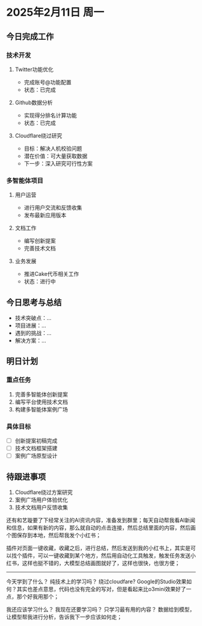 # 2025年2月11日 周一

## 今日完成工作
### 技术开发
1. Twitter功能优化
   - 完成账号@功能配置
   - 状态：已完成

2. Github数据分析
   - 实现得分排名计算功能
   - 状态：已完成

3. Cloudflare绕过研究
   - 目标：解决人机校验问题
   - 潜在价值：可大量获取数据
   - 下一步：深入研究可行性方案

### 多智能体项目
1. 用户运营
   - 进行用户交流和反馈收集
   - 发布最新应用版本

2. 文档工作
   - 编写创新提案
   - 完善技术文档

3. 业务发展
   - 推进Cake代币相关工作
   - 状态：进行中

## 今日思考与总结
- 技术突破点：...
- 项目进展：...
- 遇到的挑战：...
- 解决方案：...

## 明日计划
### 重点任务
1. 完善多智能体创新提案
2. 编写平台使用技术文档
3. 构建多智能体案例广场

### 具体目标
- [ ] 创新提案初稿完成
- [ ] 技术文档框架搭建
- [ ] 案例广场原型设计

## 待跟进事项
1. Cloudflare绕过方案研究
2. 案例广场用户体验优化
3. 技术文档用户反馈收集

还有和艺璇要了下经常关注的AI资讯内容，准备发到群里；每天自动帮我看AI新闻和信息，如果有新的内容，那么就自动的点击连接，然后总结里面的内容，然后画个图保存到本地，然后帮我发个小红书；

插件对页面一键收藏，收藏之后，进行总结，然后发送到我的小红书上，其实是可以找个插件，可以一键收藏到某个地方，然后用自动化工具触发，触发任务发送小红书，这样也挺不错的，大模型总结画图就好了，这样也很快，也很方便；





--- 
今天学到了什么？
纯技术上的学习吗？ 绕过cloudfare? Google的Studio效果如何？其实也差点意思，代码也没有完全的写对，但是看起来比o3mini效果好了一点，那个好我用那个；

我还应该学习什么？
我现在还要学习吗？ 只学习最有用的内容？ 数据给到模型， 让模型帮我进行分析，告诉我下一步应该如何走；
